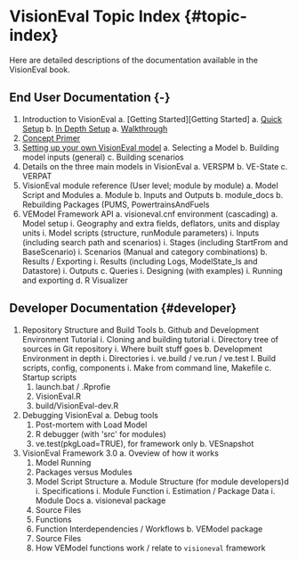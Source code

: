 # VisionEval Topic Index {#topic-index}

Here are detailed descriptions of the documentation available in the VisionEval book.

## End User Documentation {-}

1. Introduction to VisionEval
   a. [Getting Started][Getting Started]
   a. [Quick Setup](#installation)
   b. [In Depth Setup](#detailed-installation)
   a. [Walkthrough](#walkthrough)
1. [Concept Primer](#conceptprimer)
1. [Setting up your own VisionEval model](#tutorial)
   a. Selecting a Model
   b. Building model inputs (general)
   c. Building scenarios
1. Details on the three main models in VisionEval
   a. VERSPM
   b. VE-State
   c. VERPAT
1. VisionEval module reference (User level; module by module)
   a. Model Script and Modules
   a. Module
   b. Inputs and Outputs
   b. module_docs
   b. Rebuilding Packages (PUMS, PowertrainsAndFuels
1. VEModel Framework API
   a. visioneval.cnf environment (cascading)
   a. Model setup
      i. Geography and extra fields, deflators, units and display units
      i. Model scripts (structure, runModule parameters)
      i. Inputs (including search path and scenarios)
      i. Stages (including StartFrom and BaseScenario)
      i. Scenarios (Manual and category combinations)
   b. Results / Exporting
      i. Results (including Logs, ModelState_ls and Datastore)
      i. Outputs
   c. Queries
      i. Designing (with examples)
      i. Running and exporting
   d. R Visualizer

## Developer Documentation {#developer}

1. Repository Structure and Build Tools
   b. Github and Development Environment Tutorial
      i. Cloning and building tutorial
      i. Directory tree of sources in Git repository
      i. Where built stuff goes
   b. Development Environment in depth
      i. Directories
      i. ve.build / ve.run / ve.test
      I. Build scripts, config, components
      i. Make from command line, Makefile
   c. Startup scripts
      1. launch.bat / .Rprofie
      1. VisionEval.R
      1. build/VisionEval-dev.R
2. Debugging VisionEval
   a. Debug tools
      1. Post-mortem with Load Model
      1. R debugger (with 'src' for modules)
      1. ve.test(pkgLoad=TRUE), for framework only
   b. VESnapshot
2. VisionEval Framework 3.0
   a. Oveview of how it works
      1. Model Running
      1. Packages versus Modules
      1. Model Script Structure
   a. Module Structure (for module developers)d
      i. Specifications
      i. Module Function
      i. Estimation / Package Data
      i. Module Docs
   a. visioneval package
      1. Source Files
      1. Functions
      1. Function Interdependencies / Workflows
   b. VEModel package
      1. Source Files
      1. How VEModel functions work / relate to `visioneval` framework
